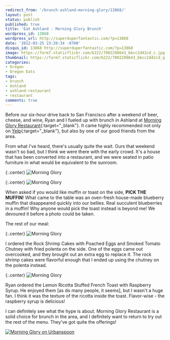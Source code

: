```yaml
---
redirect_from: '/brunch-ashland-morning-glory/13868/'
layout: post
status: publish
published: true
title: 'Eat Ashland : Morning Glory Brunch'
wordpress_id: 13868
wordpress_url: http://superduperfantastic.com/?p=13868
date: '2012-03-25 23:20:34 -0700'
disqus_id: 13868 http://superduperfantastic.com/?p=13868
image: https://farm7.staticflickr.com/6222/7002298643_bbcc2d42cd_c.jpg
thumbnail: https://farm7.staticflickr.com/6222/7002298643_bbcc2d42cd_q.jpg
categories:
- Oregon
- Oregon Eats
tags:
- brunch
- Ashland
- ashland-restaurant
- restaurant
comments: true
---
```

Before our six-hour drive back to San Francisco after a weekend of beer, cheese, and wine, Ryan and I fueled up with brunch in Ashland at [Morning Glory Restaurant](http://www.morninggloryrestaurant.com/ "Morning Glory Restaurant"){:target="_blank"}.<!--more--> It came highly recommended not only on [Yelp](http://www.yelp.com/biz/morning-glory-ashland "Morning Glory - Ashland"){:target="_blank"}, but also by one of our good friends from the area.

From what I've heard, there's usually quite the wait. Ours that weekend wasn't so bad, but I think we were there with the early crowd. It's a house that has been converted into a restaurant, and we were seated in patio furniture in what would be equivalent to the sunroom.

{:.center}
![Morning Glory](https://farm8.staticflickr.com/7136/6856183560_d33d28fc57_c.jpg)

{:.center}
![Morning Glory](https://farm8.staticflickr.com/7279/6856183002_e9e00d8958_c.jpg)

When asked if you would like muffin or toast on the side, **PICK THE MUFFIN**! What came to the table was an oven-fresh house-made blueberry muffin that disappeared quickly into our bellies. Real succulent blueberries in a muffin! Why anyone would pick the toast instead is beyond me! We devoured it before a photo could be taken.

The rest of our meal:

{:.center}
![Morning Glory](https://farm7.staticflickr.com/6222/7002298643_bbcc2d42cd_c.jpg)

I ordered the Rock Shrimp Cakes with Poached Eggs and Smoked Tomato Chutney with fried polenta on the side. One of the eggs came out overcooked, and they brought out an extra egg to replace it. The rock shrimp cakes were flavorful enough that I ended up using the chutney on the polenta instead.

{:.center}
![Morning Glory](https://farm8.staticflickr.com/7053/7002300277_65110e0218_c.jpg)

Ryan ordered the Lemon Ricotta Stuffed French Toast with Raspberry Syrup. He enjoyed them [as do many people, it seems], but I wasn't a huge fan. I think it was the texture of the ricotta inside the toast. Flavor-wise - the raspberry syrup is delicious!

I can definitely see what the hype is about. Morning Glory Restaurant is a solid choice for brunch in the area, and I definitely want to return to try out the rest of the menu. They've got quite the offerings!

[![Morning Glory on Urbanspoon](http://www.urbanspoon.com/b/link/1080068/biglink.gif)](http://www.urbanspoon.com/r/218/1080068/restaurant/Medford/Morning-Glory-Ashland)